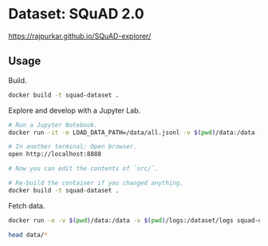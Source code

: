 # Dataset: SQuAD 2.0

https://rajpurkar.github.io/SQuAD-explorer/

## Usage

Build.

```sh
docker build -t squad-dataset .
```

Explore and develop with a Jupyter Lab.

```sh
# Run a Jupyter Notebook.
docker run -it -e LOAD_DATA_PATH=/data/all.jsonl -v $(pwd)/data:/data -v $(pwd)/src:/dataset/src -p 8888:8888 squad-dataset notebook.sh

# In another terminal: Open browser.
open http://localhost:8888

# Now you can edit the contents of `src/`.

# Re-build the container if you changed anything.
docker build -t squad-dataset .
```

Fetch data.

```sh
docker run -e -v $(pwd)/data:/data -v $(pwd)/logs:/dataset/logs squad-dataset load.sh

head data/*
```
